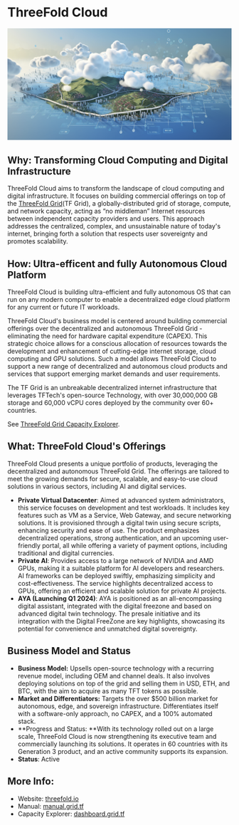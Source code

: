 # ThreeFold Cloud

![](img/threefold_cloud.png)

## Why: Transforming Cloud Computing and Digital Infrastructure

ThreeFold Cloud aims to transform the landscape of cloud computing and digital infrastructure. It focuses on building commercial offerings on top of the [ThreeFold Grid](https://dashboard.grid.tf/explorer/statistics)(TF Grid), a globally-distributed grid of storage, compute, and network capacity, acting as “no middleman” Internet resources between independent capacity providers and users. This approach addresses the centralized, complex, and unsustainable nature of today's internet, bringing forth a solution that respects user sovereignty and promotes scalability.

## How: Ultra-efficent and fully Autonomous Cloud Platform

ThreeFold Cloud is building ultra-efficient and fully autonomous OS that can run on any modern computer to enable a decentralized edge cloud platform for any current or future IT workloads.

ThreeFold Cloud's business model is centered around building commercial offerings over the decentralized and autonomous ThreeFold Grid - eliminating the need for hardware capital expenditure (CAPEX). This strategic choice allows for a conscious allocation of resources towards the development and enhancement of cutting-edge internet storage, cloud computing and GPU solutions. Such a model allows ThreeFold Cloud to support a new range of decentralized and autonomous cloud products and services that support emerging market demands and user requirements. 

The TF Grid is an unbreakable decentralized internet infrastructure that leverages TFTech's open-source Technology, with over 30,000,000 GB storage and 60,000 vCPU cores deployed by the community over 60+ countries. 

See [ThreeFold Grid Capacity Explorer](https://dashboard.grid.tf/explorer/statistics). 

## What: ThreeFold Cloud's Offerings

ThreeFold Cloud presents a unique portfolio of products, leveraging the decentralized and autonomous ThreeFold Grid. The offerings are tailored to meet the growing demands for secure, scalable, and easy-to-use cloud solutions in various sectors, including AI and digital services.

- **Private Virtual Datacenter**: Aimed at advanced system administrators, this service focuses on development and test workloads. It includes key features such as VM as a Service, Web Gateway, and secure networking solutions. It is provisioned through a digital twin using secure scripts, enhancing security and ease of use. The product emphasizes decentralized operations, strong authentication, and an upcoming user-friendly portal, all while offering a variety of payment options, including traditional and digital currencies.
- **Private AI**: Provides access to a large network of NVIDIA and AMD GPUs, making it a suitable platform for AI developers and researchers. AI frameworks can be deployed swiftly, emphasizing simplicity and cost-effectiveness. The service highlights decentralized access to GPUs, offering an efficient and scalable solution for private AI projects.
- **AYA (Launching Q1 2024)**: AYA is positioned as an all-encompassing digital assistant, integrated with the digital freezone and based on advanced digital twin technology. The presale initiative and its integration with the Digital FreeZone are key highlights, showcasing its potential for convenience and unmatched digital sovereignty.

## Business Model and Status  

- **Business Model:** Upsells open-source technology with a recurring revenue model, including OEM and channel deals. It also involves deploying solutions on top of the grid and selling them in USD, ETH, and BTC, with the aim to acquire as many TFT tokens as possible.
- **Market and Differentiators:** Targets the over $500 billion market for autonomous, edge, and sovereign infrastructure. Differentiates itself with a software-only approach, no CAPEX, and a 100% automated stack.
- **Progress and Status: **With its technology rolled out on a large scale, ThreeFold Cloud is now strengthening its executive team and commercially launching its solutions. It operates in 60 countries with its Generation 3 product, and an active community supports its expansion.
- **Status**: Active


## More Info:

- Website: [threefold.io](https://threefold.io)<br/>
- Manual: [manual.grid.tf](https://manual.grid.tf)<br/>
- Capacity Explorer: [dashboard.grid.tf](https://dashboard.grid.tf/explorer/statistics)

